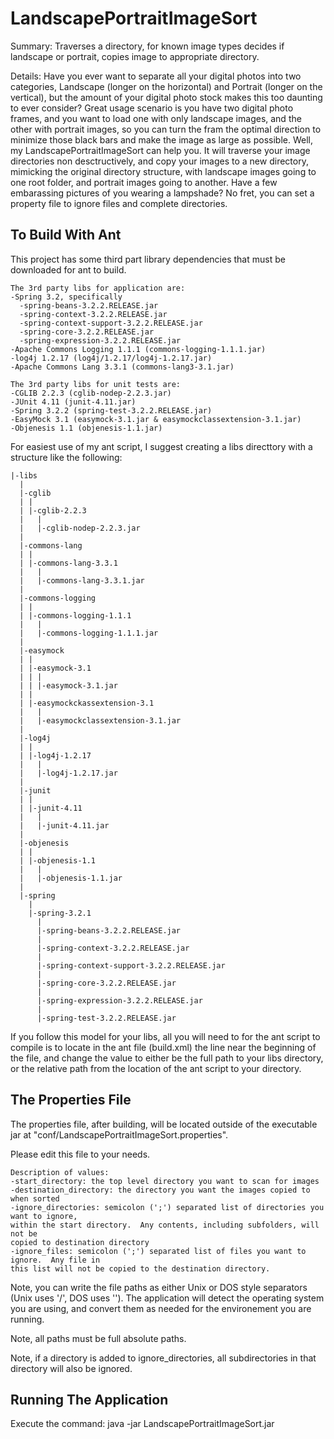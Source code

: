 LandscapePortraitImageSort
==========================

Summary: Traverses a directory, for known image types decides if landscape or portrait, copies image to appropriate directory.

Details: Have you ever want to separate all your digital photos into two categories, Landscape (longer on the horizontal) and Portrait (longer on the vertical), but the amount of your digital photo stock makes this too daunting to ever consider?  Great usage scenario is you have two digital photo frames, and you want to load one with only landscape images, and the other with portrait images, so you can turn the fram the optimal direction to minimize those black bars and make the image as large as possible.  Well, my LandscapePortraitImageSort can help you.  It will traverse your image directories non desctructively, and copy your images to a new directory, mimicking the original directory structure, with landscape images going to one root folder, and portrait images going to another.  Have a few embarassing pictures of you wearing a lampshade?  No fret, you can set a property file to ignore files and complete directories.


To Build With Ant
-----------------

This project has some third part library dependencies that must be downloaded for ant to build.

````
The 3rd party libs for application are:
-Spring 3.2, specifically
  -spring-beans-3.2.2.RELEASE.jar
  -spring-context-3.2.2.RELEASE.jar
  -spring-context-support-3.2.2.RELEASE.jar
  -spring-core-3.2.2.RELEASE.jar
  -spring-expression-3.2.2.RELEASE.jar
-Apache Commons Logging 1.1.1 (commons-logging-1.1.1.jar)
-log4j 1.2.17 (log4j/1.2.17/log4j-1.2.17.jar)
-Apache Commons Lang 3.3.1 (commons-lang3-3.1.jar)

The 3rd party libs for unit tests are:
-CGLIB 2.2.3 (cglib-nodep-2.2.3.jar)
-JUnit 4.11 (junit-4.11.jar)
-Spring 3.2.2 (spring-test-3.2.2.RELEASE.jar)
-EasyMock 3.1 (easymock-3.1.jar & easymockclassextension-3.1.jar)
-Objenesis 1.1 (objenesis-1.1.jar)
````

For easiest use of my ant script, I suggest creating a libs directtory with a structure like the following:
````
|-libs
  |
  |-cglib
  | |
  | |-cglib-2.2.3
  |   |
  |   |-cglib-nodep-2.2.3.jar
  |
  |-commons-lang
  | |
  | |-commons-lang-3.3.1
  |   |
  |   |-commons-lang-3.3.1.jar
  |
  |-commons-logging
  | |
  | |-commons-logging-1.1.1
  |   |
  |   |-commons-logging-1.1.1.jar
  |
  |-easymock
  | |
  | |-easymock-3.1
  | | |
  | | |-easymock-3.1.jar
  | |
  | |-easymockckassextension-3.1
  |   |
  |   |-easymockclassextension-3.1.jar
  |
  |-log4j
  | |
  | |-log4j-1.2.17
  |   |
  |   |-log4j-1.2.17.jar
  |
  |-junit
  | |
  | |-junit-4.11
  |   |
  |   |-junit-4.11.jar
  |
  |-objenesis
  | |
  | |-objenesis-1.1
  |   |
  |   |-objenesis-1.1.jar
  |
  |-spring
    |
    |-spring-3.2.1
      |
      |-spring-beans-3.2.2.RELEASE.jar
      |
      |-spring-context-3.2.2.RELEASE.jar
      |
      |-spring-context-support-3.2.2.RELEASE.jar
      |
      |-spring-core-3.2.2.RELEASE.jar
      |
      |-spring-expression-3.2.2.RELEASE.jar
      |
      |-spring-test-3.2.2.RELEASE.jar
````

If you follow this model for your libs, all you will need to for the ant script to compile is to locate in the ant file (build.xml) the line <property name="third_party_libs" value="../../ccaper-local/libs/libs" /> near the beginning of the file, and change the value to either be the full path to your libs directory, or the relative path from the location of the ant script to your directory.


The Properties File
-------------------

The properties file, after building, will be located outside of the executable jar at
"conf/LandscapePortraitImageSort.properties".

Please edit this file to your needs.

````
Description of values:
-start_directory: the top level directory you want to scan for images
-destination_directory: the directory you want the images copied to when sorted
-ignore_directories: semicolon (';') separated list of directories you want to ignore,
within the start directory.  Any contents, including subfolders, will not be
copied to destination directory
-ignore_files: semicolon (';') separated list of files you want to ignore.  Any file in
this list will not be copied to the destination directory.
````

Note, you can write the file paths as either Unix or DOS style separators (Unix uses '/', DOS uses '\').  The application will detect the operating system you are using, and convert them as needed for the environement you are running.

Note, all paths must be full absolute paths.

Note, if a directory is added to ignore_directories, all subdirectories in that directory will also be ignored.

Running The Application
-----------------------

Execute the command:
java -jar LandscapePortraitImageSort.jar
